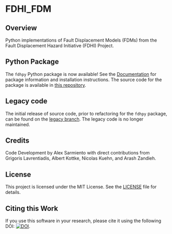 # FDHI_FDM

## Overview
Python implementations of Fault Displacement Models (FDMs) from the Fault Displacement Hazard Initiative (FDHI) Project.

## Python Package
The `fdhpy`  Python package is now available! See the [Documentation](https://fdhpy.readthedocs.io/en/latest/readme.html) for package information and installation instructions. The source code for the package is available in [this repository](https://github.com/asarmy/fdhpy).

## Legacy code
The initial release of source code, prior to refactoring for the `fdhpy` package, can be found on the [legacy branch](https://github.com/NHR3-UCLA/FDHI_FDM/tree/legacy). The legacy code is no longer maintained.

## Credits
Code Development by Alex Sarmiento with direct contributions from Grigoris Lavrentiadis, Albert Kottke, Nicolas Kuehn, and Arash Zandieh.

## License
This project is licensed under the MIT License. See the [LICENSE](https://github.com/NHR3-UCLA/FDHI_FDM/blob/main/LICENSE) file for details.

## Citing this Work
If you use this software in your research, please cite it using the following DOI: [![DOI](https://zenodo.org/badge/829626950.svg)](https://zenodo.org/doi/10.5281/zenodo.13552790).
